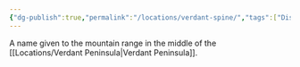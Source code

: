 ```yaml
---
{"dg-publish":true,"permalink":"/locations/verdant-spine/","tags":["Display"],"updated":"2025-03-01T21:15:17.344+00:00"}
---
```


A name given to the mountain range in the middle of the [[Locations/Verdant Peninsula\|Verdant Peninsula]].